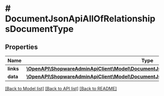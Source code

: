 # # DocumentJsonApiAllOfRelationshipsDocumentType

## Properties

Name | Type | Description | Notes
------------ | ------------- | ------------- | -------------
**links** | [**\OpenAPI\ShopwareAdminApiClient\Model\DocumentJsonApiAllOfRelationshipsDocumentTypeLinks**](DocumentJsonApiAllOfRelationshipsDocumentTypeLinks.md) |  | [optional]
**data** | [**\OpenAPI\ShopwareAdminApiClient\Model\DocumentJsonApiAllOfRelationshipsDocumentTypeData**](DocumentJsonApiAllOfRelationshipsDocumentTypeData.md) |  | [optional]

[[Back to Model list]](../../README.md#models) [[Back to API list]](../../README.md#endpoints) [[Back to README]](../../README.md)
